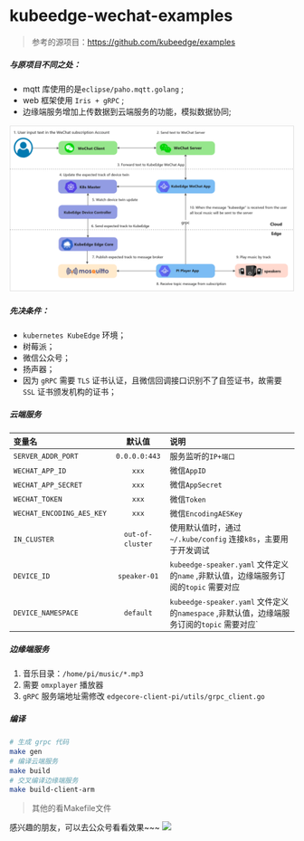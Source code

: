 # kubeedge-wechat-examples

> 参考的源项目：https://github.com/kubeedge/examples

##### 与原项目不同之处：
- mqtt 库使用的是`eclipse/paho.mqtt.golang` ;
- web 框架使用 `Iris + gRPC` ;
- 边缘端服务增加上传数据到云端服务的功能，模拟数据协同;

<img src="https://github.com/prodanlabs/kubeedge-wechat-examples/blob/main/image/2021-01-24_14-32.png" width="960">

##### 先决条件：
- `kubernetes KubeEdge` 环境；
- 树莓派；
- 微信公众号；
- 扬声器；
- 因为 `gRPC` 需要 `TLS` 证书认证，且微信回调接口识别不了自签证书，故需要 `SSL` 证书颁发机构的证书；



##### 云端服务

| 变量名                    |      默认值      | 说明                                                         |
| :------------------------ | :--------------: | :----------------------------------------------------------- |
| `SERVER_ADDR_PORT`        |  `0.0.0.0:443`   | 服务监听的`IP+端口`                                          |
| `WECHAT_APP_ID`           |      `xxx`       | 微信`AppID`                                                  |
| `WECHAT_APP_SECRET`       |      `xxx`       | 微信`AppSecret`                                              |
| `WECHAT_TOKEN`            |      `xxx`       | 微信`Token`                                                  |
| `WECHAT_ENCODING_AES_KEY` |      `xxx`       | 微信`EncodingAESKey`                                         |
| `IN_CLUSTER`              | `out-of-cluster` | 使用默认值时，通过 `~/.kube/config` 连接`k8s`，主要用于开发调试 |
| `DEVICE_ID`               |   `speaker-01`   | `kubeedge-speaker.yaml` 文件定义的`name` ,非默认值，边缘端服务订阅的`topic` 需要对应 |
| `DEVICE_NAMESPACE`        |    `default`     | `kubeedge-speaker.yaml` 文件定义的`namespace` ,非默认值，边缘端服务订阅的`topic` 需要对应` |

##### 边缘端服务

1. 音乐目录：`/home/pi/music/*.mp3`
2. 需要 `omxplayer` 播放器
3. `gRPC` 服务端地址需修改 `edgecore-client-pi/utils/grpc_client.go`

##### 编译

```sh
# 生成 grpc 代码
make gen
# 编译云端服务
make build
# 交叉编译边缘端服务
make build-client-arm
```
> 其他的看Makefile文件


感兴趣的朋友，可以去公众号看看效果~~~
<img src="https://raw.githubusercontent.com/prodanlabs/scheduler-framework/main/image/weixin.png" width="460">